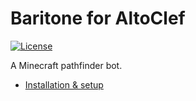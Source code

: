 # Baritone for AltoClef
[![License](https://img.shields.io/badge/license-LGPL--3.0-green.svg)](LICENSE)

A Minecraft pathfinder bot. 

- [Installation & setup](SETUP.md)
